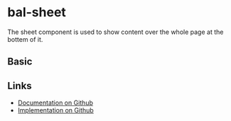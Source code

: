 # bal-sheet

<!-- START: human documentation top -->

The sheet component is used to show content over the whole page at the bottem of it.

<!-- END: human documentation top -->

## Basic

<ClientOnly>  <docs-demo-bal-sheet-82></docs-demo-bal-sheet-82></ClientOnly>







<!-- START: human documentation bottom -->

<!-- END: human documentation bottom -->


## Links

* [Documentation on Github](https://github.com/baloise/ui-library/blob/master/docs/src/components/components/bal-sheet.md)
* [Implementation on Github](https://github.com/baloise/ui-library/blob/master/packages/components/src/components/bal-sheet)
